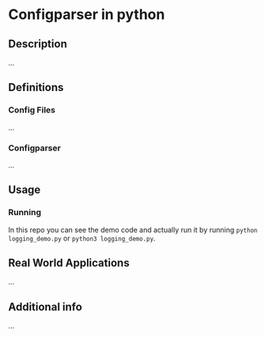 # Configparser in python

## Description

...

## Definitions

### Config Files

...



### Configparser

...



## Usage

### Running

In this repo you can see the demo code and actually run it by running ```python logging_demo.py``` or ```python3 logging_demo.py```.

## Real World Applications

...



## Additional info

...

